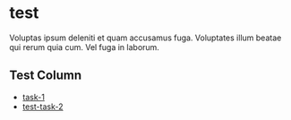 # test

Voluptas ipsum deleniti et quam accusamus fuga. Voluptates illum beatae qui rerum quia cum. Vel fuga in laborum.

## Test Column

- [task-1](tasks/task-1.md)
- [test-task-2](tasks/test-task-2.md)
